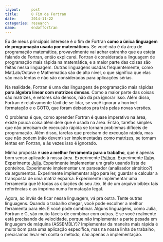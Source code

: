 ```yaml
---
layout:     post
title:      O Fim de Fortran
date:       2014-11-22
categories: research
name:       endoffortran
---
```

Eu de meus principais interesse é o fim de Fortran **como a única linguagem de
programação usada por matemáticos**.
Se você não é da área de programação matemática, provavelmente vai achar
estranho que eu esteja falando de Fortran, então explicarei.
Fortran é considerada a linguagem de programação mais rápida na matemática, e a
maior parte das coisas são feitas nessa linguagem. Outras linguagens usadas
frequentemente, como MatLab/Octave e Mathematica são de alto nível, o que
significa que elas são mais lentas e não são consideradas para aplicações
sérias.

Na realidade, Fortran é uma das linguagens de programação mais rápidas **para
álgebra linear com matrizes densas**. Como a maior parte das coisas são
matrizes, e vetores são densos, não dá pra ignorar isso.
Além disso, Fortran é relativamente fácil de se lidar, se você ignorar a
horrível formatação e o GOTO, que foram deixados pra trás pelas novas versões.

O problema é que, como aprender Fortran é quase imperativo na área, existe pouca
coisa além dele que é usada na área. Então, tarefas simples que não precisam de
execução rápida se tornam problemas difíceis de programação. Além disso, tarefas
que precisam de execução rápida, mas que não podem (não devem) ser implementadas
como matrizes, se tornam lentas em Fortran, e às vezes isso é ignorado.

Minha proposta é **use a melhor ferramenta para o trabalho**, que é apenas bom
senso aplicado à nossa área. Experimente [Python](http://www.python.org).
Experimente [Ruby](http://www.ruby-lang.org).
Experimente [Julia](http://www.julia-lang.org).
Experimente implementar um grafo usando lista de ponteiros.
Experimente implementar um parseador (analisador sintático?) de argumentos.
Experimente implementar algo para ler, guardar e calcular a transposta de uma
matriz esparsa.
Experimente implementar uma ferramenta que lê todas as citações do seu .tex, lê
de um arquivo bibtex tais referências e as imprima numa formatação legal.

Agora, ao invés de ficar nessa linguagem, vá pra outra.
Tente outras linguagens.
Quando o trabalho chegar, você pode escolher a melhor ferramenta para ele.
E você pode combinar.
Alguns linguagens, como Julia, Fortran e C, são muito fáceis de combinar com
outras.
E se você realmente está precisando de velocidade, porque não implementar a
parte pesada em linguagem de máquina (ASSEMBLY)?
Implementar da maneira mais rápida é muito bom para uma aplicação específica,
mas na nossa linha de trabalho, precisamos levar em conta o método, não apenas a
implementação.

